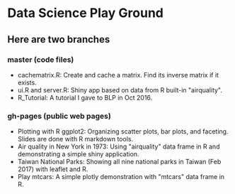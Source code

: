 # Data Science Play Ground
## Here are two branches
### master (code files)
* cachematrix.R: Create and cache a matrix. Find its inverse matrix if it exists.
* ui.R and server.R: Shiny app based on data from R built-in "airquality".
* R_Tutorial: A tutorial I gave to BLP in Oct 2016.

### gh-pages (public web pages)
* Plotting with R ggplot2: Organizing scatter plots, bar plots, and faceting. Slides are done with R markdown tools.
* Air quality in New York in 1973: Using "airquality" data frame in R and demonstrating a simple shiny application.
* Taiwan National Parks: Showing all nine national parks in Taiwan (Feb 2017) with leaflet and R.
* Play mtcars: A simple plotly demonstration with "mtcars" data frame in R.
